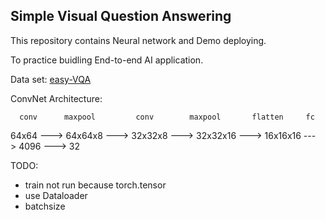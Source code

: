 ## Simple Visual Question Answering 

This repository contains Neural network and Demo deploying.

To practice buidling End-to-end AI application. 

Data set: [easy-VQA](https://github.com/vzhou842/easy-VQA)

ConvNet Architecture:

	  conv		maxpool			conv 		maxpool		  flatten	  fc
64x64 ---> 64x64x8 ---> 32x32x8 ---> 32x32x16 ---> 16x16x16 ---> 4096 ---> 32


TODO:
- train not run because torch.tensor
- use Dataloader
- batchsize